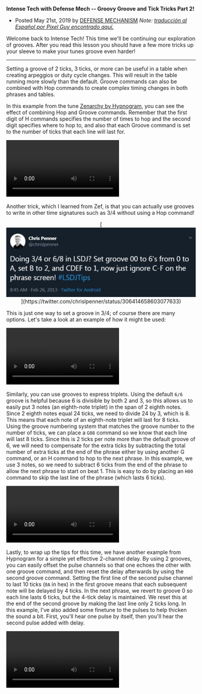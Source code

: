 **Intense Tech with Defense Mech -- Groovy Groove and Tick Tricks Part 2!**
- Posted May 21st, 2019 by [DEFENSE
MECHANISM](https://defensemech.com "Posts by DEFENSE MECHANISM") *Note: [traducción al Español por Pixel Guy encontrado aquí.](un-groove-grooveante-y-trucos-para-los-ticks-parte-dos.html)*

Welcome back to Intense Tech! This time we'll be
continuing our exploration of grooves. After you read this lesson you
should have a few more tricks up your sleeve to make your tunes groove
even harder!

------------------------------------------------------------------------

Setting a groove of 2 ticks, 3 ticks, or more can be useful in a table
when creating arpeggios or duty cycle changes. This will result in the
table running more slowly than the default. Groove commands can also be
combined with Hop commands to create complex timing changes in both
phrases and tables.

In this example from the tune [Zenarchy by
Hypnogram](https://smokingmirrors.bandcamp.com/album/eye), you can see
the effect of combining Hop and Groove commands. Remember that the first
digit of H commands specifies the number of times to hop and the second
digit specifies where to hop to, and also that each Groove command is
set to the number of ticks that each line will last for.

![Combining Hop and Groove can lead to very dramatic sounds!](../media/zenarchytable.mp4)

Another trick, which I learned from Zef, is that you can actually use
grooves to write in other time signatures such as 3/4 without using a
Hop command!

<center>
[<img src="../media/zef.jpg" />](https://twitter.com/chrislpenner/status/306414658603077633)
</center>

This is just one way to set a groove in 3/4; of course there are many
options. Let's take a look at an example of how it might be used:

![ ](../media/furelise.mp4)

Similarly, you can use grooves to express triplets. Using the default
`6/6` groove is helpful because 6 is divisible by both 2 and 3, so this
allows us to easily put 3 notes (an eighth-note triplet) in the span of
2 eighth notes. Since 2 eighth notes equal 24 ticks, we need to divide
24 by 3, which is 8. This means that each note of an eighth-note triplet
will last for 8 ticks. Using the groove numbering system that matches
the groove number to the number of ticks, we can place a `G08` command so
we know that each line will last 8 ticks. Since this is 2 ticks per note
more than the default groove of 6, we will need to compensate for the
extra ticks by subtracting the total number of extra ticks at the end of
the phrase either by using another G command, or an H command to hop to
the next phrase. In this example, we use 3 notes, so we need to subtract
6 ticks from the end of the phrase to allow the next phrase to start on
beat 1. This is easy to do by placing an `H00` command to skip the last
line of the phrase (which lasts 6 ticks).

![ ](../media/triplet.mp4)

Lastly, to wrap up the tips for this time, we have another example from
Hypnogram for a simple yet effective 2-channel delay. By using 2
grooves, you can easily offset the pulse channels so that one echoes the
other with one groove command, and then reset the delay afterwards by
using the second groove command. Setting the first line of the second
pulse channel to last 10 ticks (`0A` in hex) in the first groove means
that each subsequent note will be delayed by 4 ticks. In the next
phrase, we revert to groove 0 so each line lasts 6 ticks, but the 4-tick
delay is maintained. We reset this at the end of the second groove by
making the last line only 2 ticks long. In this example, I've also added
some finetune to the pulses to help thicken the sound a bit. First,
you'll hear one pulse by itself, then you'll hear the second pulse added
with delay.

![ ](../media/delay.mp4)

